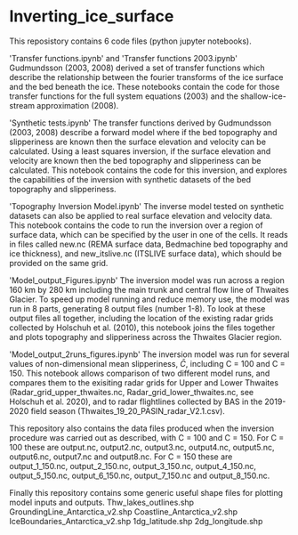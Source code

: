 # Inverting_ice_surface

This reposistory contains 6 code files (python jupyter notebooks). 

'Transfer functions.ipynb' and 'Transfer functions 2003.ipynb'
Gudmundsson (2003, 2008) derived a set of transfer functions which describe the relationship between the fourier transforms of the ice surface and the bed beneath the ice. These notebooks contain the code for those transfer functions for the full system equations (2003) and the shallow-ice-stream approximation (2008). 

'Synthetic tests.ipynb'
The transfer functions derived by Gudmundsson (2003, 2008) describe a forward model where if the bed topography and slipperiness are known then the surface elevation and velocity can be calculated. Using a least squares inversion, if the surface elevation and velocity are known then the bed topography and slipperiness can be calculated. This notebook contains the code for this inversion, and explores the capabilities of the inversion with synthetic datasets of the bed topography and slipperiness. 

'Topography Inversion Model.ipynb'
The inverse model tested on synthetic datasets can also be applied to real surface elevation and velocity data. This notebook contains the code to run the inversion over a region of surface data, which can be specified by the user in one of the cells. It reads in files called new.nc (REMA surface data, Bedmachine bed topography and ice thickness), and new_itslive.nc (ITSLIVE surface data), which should be provided on the same grid. 

'Model_output_Figures.ipynb'
The inversion model was run across a region 160 km by 280 km including the main trunk and central flow line of Thwaites Glacier. To speed up model running and reduce memory use, the model was run in 8 parts, generating 8 output files (number 1-8). To look at these output files all together, including the location of the existing radar grids collected by Holschuh et al. (2010), this notebook joins the files together and plots topography and slipperiness across the Thwaites Glacier region. 

'Model_output_2runs_figures.ipynb'
The inversion model was run for several values of non-dimensional mean slipperiness, $\bar{C}$, including C = 100 and C = 150. This notebook allows comparison of two different model runs, and compares them to the exisiting radar grids for Upper and Lower Thwaites (Radar_grid_upper_thwaites.nc, Radar_grid_lower_thwaites.nc, see Holschuh et al. 2020), and to radar flightlines collected by BAS in the 2019-2020 field season (Thwaites_19_20_PASIN_radar_V2.1.csv). 

This repository also contains the data files produced when the inversion procedure was carried out as described, with C = 100 and C = 150. For C = 100 these are output.nc, output2.nc, output3.nc, output4.nc, output5.nc, output6.nc, output7.nc and output8.nc. For C = 150 these are output_1_150.nc, output_2_150.nc, output_3_150.nc, output_4_150.nc, output_5_150.nc, output_6_150.nc, output_7_150.nc and output_8_150.nc.

Finally this repository contains some generic useful shape files for plotting model inputs and outputs.
Thw_lakes_outlines.shp
GroundingLine_Antarctica_v2.shp
Coastline_Antarctica_v2.shp
IceBoundaries_Antarctica_v2.shp
1dg_latitude.shp
2dg_longitude.shp
